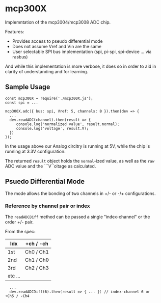 # mcp300X

Implemntation of the mcp3004/mcp3008 ADC chip.

Features:
- Provides access to pseudo differential mode 
- Does not assume Vref and Vin are the same
- User selectable SPI bus implementation (spi, pi-spi, spi-device ... via rasbus)

And while this implementation is more verbose, it does so in order to aid in clarity of understanding and for learning.

## Sample Usage

```
const mcp300X = require('./mcp300X.js');
const spi = ...

mcp300X.adc({ bus: spi, Vref: 5, channels: 8 }).then(dev => {
  ...
  dev.readADC(channel).then(result => {
     console.log('normalized value', result.normal);
     console.log('voltage', result.V);
  })
});
```
In the usage above our Analog circitry is running at 5V, while the chip is running at 3.3V configuration.  

The returned ```result``` object holds the ```normal```-ized value, as well as the ```raw``` ADC value and the ```V``oltage as calculated.

## Psuedo Differential Mode

The mode allows the bonding of two channels in +/- or -/+ configurations.

### Reference by channel pair or index

The ```readADCDiff``` method can be passed a single "index-channel" or the order +/- pair.

From the spec:

| Idx | +ch / -ch |
| --- | --- |
| 1st | Ch0 / Ch1 |
| 2nd | Ch1 / Ch0 |
| 3rd | Ch2 / Ch3 |
| etc ... |


```
  ...
  dev.readADCDiff(6).then(result => { ... }) // index-channel 6 or +Ch5 / -Ch4 
```

